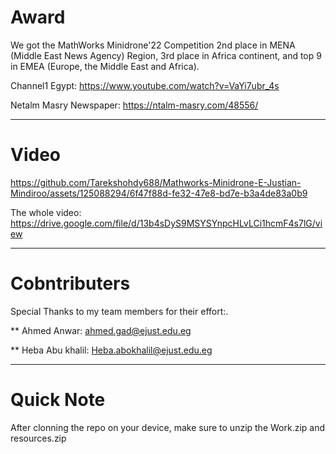# **Award**
We got the MathWorks Minidrone'22 Competition 2nd place in MENA (Middle East News Agency) Region, 3rd place in Africa continent, and top 9 in EMEA (Europe, the Middle East and Africa).

Channel1 Egypt: https://www.youtube.com/watch?v=VaYi7ubr_4s

Netalm Masry Newspaper: https://ntalm-masry.com/48556/

--------------------------
# **Video**

https://github.com/Tarekshohdy688/Mathworks-Minidrone-E-Justian-Mindiroo/assets/125088294/6f47f88d-fe32-47e8-bd7e-b3a4de83a0b9

The whole video: https://drive.google.com/file/d/13b4sDyS9MSYSYnpcHLvLCi1hcmF4s7lG/view

--------------------------
# **Cobntributers**
Special Thanks to my team members for their effort:.

** Ahmed Anwar: ahmed.gad@ejust.edu.eg 

** Heba Abu khalil: Heba.abokhalil@ejust.edu.eg 

----------------------------
# **Quick Note**
After clonning the repo on your device, make sure to unzip the Work.zip and resources.zip
